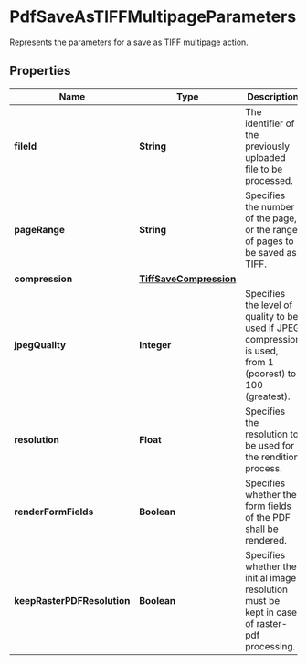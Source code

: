 

# PdfSaveAsTIFFMultipageParameters

Represents the parameters for a save as TIFF multipage action.
## Properties

Name | Type | Description | Notes
------------ | ------------- | ------------- | -------------
**fileId** | **String** | The identifier of the previously uploaded file to be processed. | 
**pageRange** | **String** | Specifies the number of the page, or the range of pages to be saved as TIFF. |  [optional]
**compression** | [**TiffSaveCompression**](TiffSaveCompression.md) |  |  [optional]
**jpegQuality** | **Integer** | Specifies the level of quality to be used if JPEG compression is used, from 1 (poorest) to 100 (greatest). |  [optional]
**resolution** | **Float** | Specifies the resolution to be used for the rendition process. |  [optional]
**renderFormFields** | **Boolean** | Specifies whether the form fields of the PDF shall be rendered. |  [optional]
**keepRasterPDFResolution** | **Boolean** | Specifies whether the initial image resolution must be kept in case of raster-pdf processing. |  [optional]



